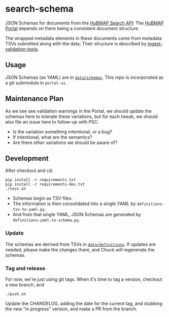 # search-schema
JSON Schemas for documents from the [HuBMAP Search API](https://github.com/hubmapconsortium/search-api/):
The [HuBMAP Portal](https://github.com/hubmapconsortium/portal-ui) depends on there being a consistent document structure.

The wrapped metadata elements in these documents come from metadata TSVs submitted along with the data;
Their structure is described by [ingest-validation-tools](https://github.com/hubmapconsortium/ingest-validation-tools/tree/master/docs).

## Usage

JSON Schemas (as YAML) are in [`data/schemas`](data/schemas). This repo is incorporated as a git submodule in `portal-ui`.

## Maintenance Plan

As we see see validation warnings in the Portal, we should update the schemas here to tolerate these variations,
but for each tweak, we should also file an issue here to follow-up with PSC:
- Is the variation something intentional, or a bug?
- If intentional, what are the semantics?
- Are there other variations we should be aware of?

## Development

After checkout and cd:
```
pip install -r requirements.txt
pip install -r requirements-dev.txt
./test.sh
```

- Schemas begin as TSV files.
- The information is then consolidated into a single YAML by `definitions-tsv-to-yaml.py`.
- And from that single YAML, JSON Schemas are generated by `definitions-yaml-to-schema.py`.

### Update

The schemas are derived from TSVs in [`data/definitions`](data/definitions).
If updates are needed, please make the changes there,
and Chuck will regenerate the schemas.

### Tag and release

For now, we're just using git tags. When it's time to tag a version,
checkout a new branch, and
```
./push.sh
```
Update the CHANGELOG, adding the date for the current tag,
and stubbing the new "in progress" version, and make a PR from the branch.
